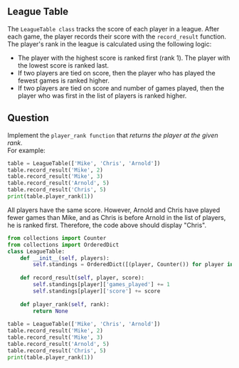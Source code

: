 ## League Table
The `LeagueTable class` tracks the score of each player in a league. After each
game, the player records their score with the `record_result` function.
The player's rank in the league is calculated using the following logic:
* The player with the highest score is ranked first (rank 1). The player with the lowest score is ranked last.
* If two players are tied on score, then the player who has played the fewest games is ranked higher.
* If two players are tied on score and number of games played,
  then the player who was first in the list of players is ranked higher.

## Question
Implement the `player_rank function` that _returns the player at the given rank_.
<br /> For example:
```python
table = LeagueTable(['Mike', 'Chris', 'Arnold'])
table.record_result('Mike', 2)
table.record_result('Mike', 3)
table.record_result('Arnold', 5)
table.record_result('Chris', 5)
print(table.player_rank(1))
```
All players have the same score. However, Arnold and Chris have played fewer
games than Mike, and as Chris is before Arnold in the list of players, he is
ranked first. Therefore, the code above should display "Chris".
```python
from collections import Counter
from collections import OrderedDict
class LeagueTable:
    def __init__(self, players):
        self.standings = OrderedDict([(player, Counter()) for player in players])
    
    def record_result(self, player, score):
        self.standings[player]['games_played'] += 1
        self.standings[player]['score'] += score
        
    def player_rank(self, rank):
        return None
    
table = LeagueTable(['Mike', 'Chris', 'Arnold'])
table.record_result('Mike', 2)
table.record_result('Mike', 3)
table.record_result('Arnold', 5)
table.record_result('Chris', 5)
print(table.player_rank(1))
```